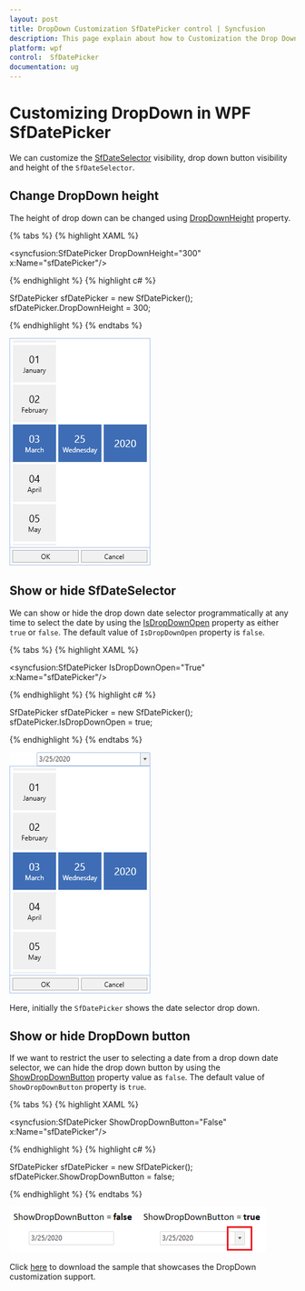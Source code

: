 ```yaml
---
layout: post
title: DropDown Customization SfDatePicker control | Syncfusion
description: This page explain about how to Customization the Drop Down of the WPF SfDatePicker control and items features.
platform: wpf
control:  SfDatePicker
documentation: ug
---
```


# Customizing DropDown in WPF SfDatePicker

We can customize the [SfDateSelector](https://help.syncfusion.com/cr/wpf/Syncfusion.SfInput.Wpf~Syncfusion.Windows.Controls.Input.SfDateSelector.html) visibility, drop down button visibility and height of the `SfDateSelector`.

## Change DropDown height

The height of drop down can be changed using [DropDownHeight](https://help.syncfusion.com/cr/wpf/Syncfusion.SfInput.Wpf~Syncfusion.Windows.Controls.Input.SfDatePicker~DropDownHeight.html) property.

{% tabs %}
{% highlight XAML %}

<syncfusion:SfDatePicker DropDownHeight="300" 
	                     x:Name="sfDatePicker"/>

{% endhighlight %}
{% highlight c# %}

SfDatePicker sfDatePicker = new SfDatePicker();
sfDatePicker.DropDownHeight = 300;

{% endhighlight %}
{% endtabs %}

![SfDatePicker with DropDownHeight](Customizing-DropDown_images/Customizing-DropDown_img2.png)

## Show or hide SfDateSelector

We can show or hide the drop down date selector programmatically at any time to select the date by using the [IsDropDownOpen](https://help.syncfusion.com/cr/wpf/Syncfusion.SfInput.Wpf~Syncfusion.Windows.Controls.Input.SfDatePicker~IsDropDownOpen.html) property as either `true` or `false`. The default value of `IsDropDownOpen` property is `false`.

{% tabs %}
{% highlight XAML %}

<syncfusion:SfDatePicker IsDropDownOpen="True" 
	                     x:Name="sfDatePicker"/>

{% endhighlight %}
{% highlight c# %}

SfDatePicker sfDatePicker = new SfDatePicker();
sfDatePicker.IsDropDownOpen = true;

{% endhighlight %}
{% endtabs %}

![SfDatePicker shows the date selector drop down](Customizing-DropDown_images/Customizing-DropDown_img1.png)

Here, initially the `SfDatePicker` shows the date selector drop down.

## Show or hide DropDown button

If we want to restrict the user to selecting a date from a drop down date selector, we can hide the drop down button by using the [ShowDropDownButton](https://help.syncfusion.com/cr/wpf/Syncfusion.SfInput.Wpf~Syncfusion.Windows.Controls.Input.SfDatePicker~ShowDropDownButton.html) property value as `false`. The default value of `ShowDropDownButton` property is `true`.

{% tabs %}
{% highlight XAML %}

<syncfusion:SfDatePicker ShowDropDownButton="False" 
	                     x:Name="sfDatePicker"/>

{% endhighlight %}
{% highlight c# %}

SfDatePicker sfDatePicker = new SfDatePicker();
sfDatePicker.ShowDropDownButton = false;

{% endhighlight %}
{% endtabs %}

![SfDatePicker hides the drop down button](Customizing-DropDown_images/Customizing-DropDown_img3.png)

Click [here](https://github.com/SyncfusionExamples/wpf-date-picker-examples/tree/master/Samples/SfDateSelector-ItemCustomization) to download the sample that showcases the DropDown customization support.